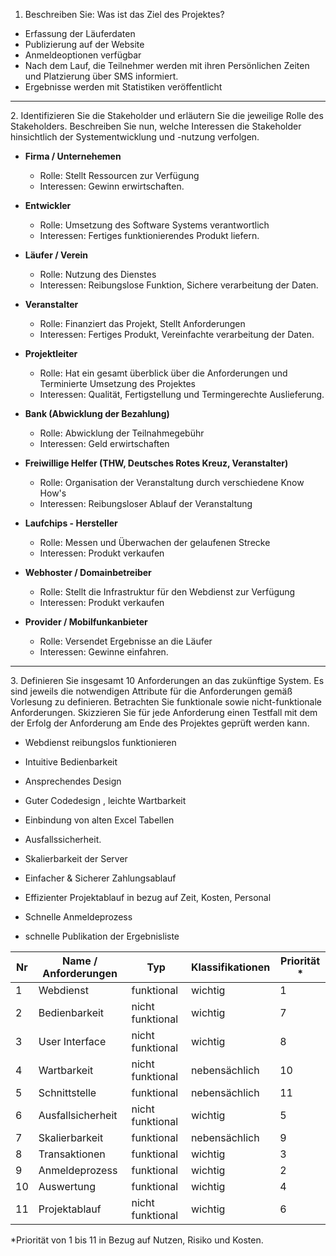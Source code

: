 1. Beschreiben Sie: Was ist das Ziel des Projektes?

- Erfassung der Läuferdaten
- Publizierung auf der Website
- Anmeldeoptionen verfügbar 
- Nach dem Lauf, die Teilnehmer werden mit ihren Persönlichen Zeiten und Platzierung über SMS informiert.
- Ergebnisse werden mit Statistiken veröffentlicht 

<hr>
2. Identifizieren Sie die Stakeholder und erläutern Sie die jeweilige Rolle des Stakeholders. Beschreiben Sie nun, welche Interessen die Stakeholder hinsichtlich der Systementwicklung und -nutzung verfolgen.

- **Firma / Unternehemen**
  - Rolle: Stellt Ressourcen zur Verfügung
  - Interessen: Gewinn erwirtschaften.

- **Entwickler** 
  - Rolle: Umsetzung des Software Systems verantwortlich 
  - Interessen: Fertiges funktionierendes Produkt liefern.

- **Läufer / Verein** 
  - Rolle: Nutzung des Dienstes 
  - Interessen: Reibungslose Funktion, Sichere verarbeitung der Daten. 

- **Veranstalter** 
  - Rolle: Finanziert das Projekt, Stellt Anforderungen 
  - Interessen: Fertiges Produkt, Vereinfachte verarbeitung der Daten.

- **Projektleiter**
    - Rolle: Hat ein gesamt überblick über die Anforderungen und Terminierte Umsetzung des Projektes
    - Interessen: Qualität, Fertigstellung und Termingerechte Auslieferung.

- **Bank (Abwicklung der Bezahlung)**
    - Rolle: Abwicklung der Teilnahmegebühr 
    - Interessen: Geld erwirtschaften

- **Freiwillige Helfer (THW, Deutsches Rotes Kreuz, Veranstalter)**
    - Rolle: Organisation der Veranstaltung durch verschiedene Know How's 
    - Interessen: Reibungsloser Ablauf der Veranstaltung

- **Laufchips - Hersteller** 
    - Rolle: Messen und Überwachen der gelaufenen Strecke
    - Interessen: Produkt verkaufen

- **Webhoster / Domainbetreiber** 
    - Rolle: Stellt die Infrastruktur für den Webdienst zur Verfügung
    - Interessen: Produkt verkaufen

- **Provider / Mobilfunkanbieter** 
  - Rolle: Versendet Ergebnisse an die Läufer
  - Interessen: Gewinne einfahren.

<hr>
3. Definieren Sie insgesamt 10 Anforderungen an das zukünftige System. Es sind jeweils die notwendigen Attribute für die Anforderungen gemäß Vorlesung zu definieren. Betrachten Sie funktionale sowie nicht-funktionale Anforderungen. Skizzieren Sie für jede Anforderung einen Testfall mit dem der Erfolg der Anforderung am Ende des Projektes geprüft werden kann.

- Webdienst reibungslos funktionieren

- Intuitive Bedienbarkeit

- Ansprechendes Design

- Guter Codedesign , leichte Wartbarkeit 

- Einbindung von alten Excel Tabellen

- Ausfallssicherheit.

- Skalierbarkeit der Server

- Einfacher & Sicherer Zahlungsablauf 

- Effizienter Projektablauf in bezug auf Zeit, Kosten, 
Personal

- Schnelle Anmeldeprozess 

- schnelle Publikation der Ergebnisliste 


| Nr  |  Name / Anforderungen |  Typ  |  Klassifikationen  |  Priorität *  |
|---|---|---|---|---|
| 1  | Webdienst | funktional  | wichtig  |  1 |
| 2  |  Bedienbarkeit |  nicht funktional | wichtig  |  7 |
| 3  |  User Interface | nicht funktional  | wichtig  |  8 |
| 4  | Wartbarkeit  | nicht funktional  | nebensächlich  |  10 |
| 5  |  Schnittstelle | funktional  |  nebensächlich | 11  | 
| 6  |  Ausfallsicherheit | nicht funktional  | wichtig  | 5  |
| 7  |  Skalierbarkeit | funktional  | nebensächlich  |  9 |
| 8  |  Transaktionen | funktional  | wichtig  |  3 |
| 9  |  Anmeldeprozess | funktional  | wichtig  |  2 |
| 10  | Auswertung  | funktional  |  wichtig |  4 |
| 11  | Projektablauf  |  nicht funktional | wichtig  | 6  |



  *Priorität von 1 bis 11 in Bezug auf Nutzen, Risiko und Kosten.